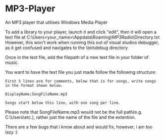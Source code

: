 # MP3-Player
 An MP3 player that utilises Windows Media Player

To add a library to your player, launch it and click "edit", then it will open a text file at C:\Users\<your_name>\Appdata\Roaming\MP3Radio\Directory.txt
However, this won't work when running this out of visual studios debugger, as it get confused and navigates to the \bin\debug directory

Once in the text file, add the filepath of a new text file in your folder of music.

You want to have the text file you just made follow the following structure:

	First 5 lines are for comments, below that is for songs, write songs in the format shown below.
	
	DisplayName;SongFileName.mp3
	
	Songs start below this line, with one song per line.
        
Please note that SongFileName.mp3 would not be the full path(e.g. C:\Users\etc.), rather just the name of the file and the extention.

There are a few bugs that i know about and would fix, however, i am too lazy :)
